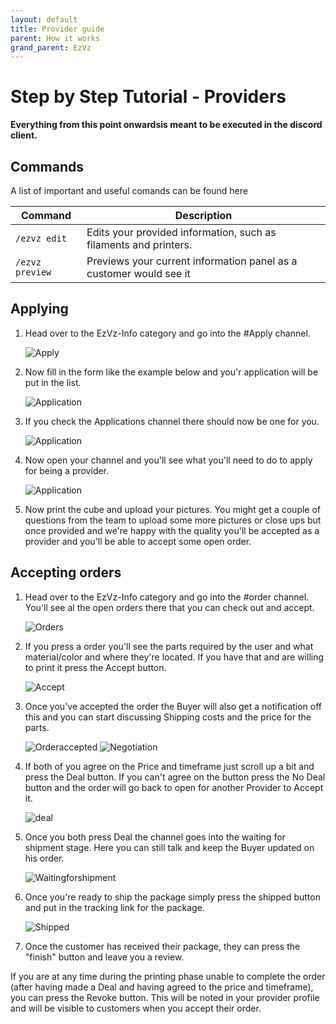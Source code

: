 ```yaml
---
layout: default
title: Provider guide
parent: How it works
grand_parent: EzVz
---
```


# Step by Step Tutorial - Providers

**Everything from this point onwardsis meant to be executed in the discord client.**

## Commands

A list of important and useful comands can be found here

| Command             | Description                                                        |
| ------------------- | ------------------------------------------------------------------ |
| ```/ezvz edit```    | Edits your provided information, such as filaments and printers.   |
| ```/ezvz preview``` | Previews your current information panel as a customer would see it |

## Applying

1. Head over to the EzVz-Info category and go into the #Apply channel.

    ![Apply](/assets/images/ezvz/how_to/providers/providers_application/Apply.PNG)

2. Now fill in the form like the example below and you'r application will be put in the list.

    ![Application](/assets/images/ezvz/how_to/providers/providers_application/Application.PNG)

3. If you check the Applications channel there should now be one for you.

    ![Application](/assets/images/ezvz/how_to/providers/providers_application/Application%20channel.PNG)

4. Now open your channel and you'll see what you'll need to do to apply for being a provider.

    ![Application](/assets/images/ezvz/how_to/providers/providers_application/Application%20channel2.PNG)

5. Now print the cube and upload your pictures. You might get a couple of questions from the team to upload some more pictures or close ups but once provided and we're happy with the quality you'll be accepted as a provider and you'll be able to accept some open order.

## Accepting orders

1. Head over to the EzVz-Info category and go into the #order channel. You'll see al the open orders there that you can check out and accept.

    ![Orders](/assets/images/ezvz/how_to/providers/providers_orders/Orders.PNG)

2. If you press a order you'll see the parts required by the user and what material/color and where they're located. If you have that and are willing to print it press the Accept button.

    ![Accept](/assets/images/ezvz/how_to/providers/providers_orders/Accept%20Order.PNG)

3. Once you've accepted the order the Buyer will also get a notification off this and you can start discussing Shipping costs and the price for the parts.

    ![Orderaccepted](/assets/images/ezvz/how_to/providers/providers_orders/Order%20accepted.PNG)
    ![Negotiation](/assets/images/ezvz/how_to/providers/providers_orders/Negotiations.PNG)

4. If both of you agree on the Price and timeframe just scroll up a bit and press the Deal button. If you can't agree on the button press the No Deal button and the order will go back to open for another Provider to Accept it.

    ![deal](/assets/images/ezvz/how_to/providers/providers_orders/Dealbutton.PNG)

5. Once you both press Deal the channel goes into the waiting for shipment stage. Here you can still talk and keep the Buyer updated on his order.

    ![Waitingforshipment](/assets/images/ezvz/how_to/providers/providers_orders/Shipment_Wait.PNG)

6. Once you're ready to ship the package simply press the shipped button and put in the tracking link for the package.

    ![Shipped](/assets/images/ezvz/how_to/providers/providers_orders/Shipped.PNG)

7. Once the customer has received their package, they can press the "finish" button and leave you a review.

If you are at any time during the printing phase unable to complete the order (after having made a Deal and having agreed to the price and timeframe), you can press the Revoke button. This will be noted in your provider profile and will be visible to customers when you accept their order.
